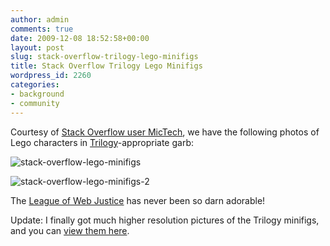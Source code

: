 ```yaml
---
author: admin
comments: true
date: 2009-12-08 18:52:58+00:00
layout: post
slug: stack-overflow-trilogy-lego-minifigs
title: Stack Overflow Trilogy Lego Minifigs
wordpress_id: 2260
categories:
- background
- community
---
```



Courtesy of [Stack Overflow user MicTech](http://stackoverflow.com/users/69684/mictech), we have the following photos of Lego characters in [Trilogy](http://blog.stackoverflow.com/2009/05/the-stack-overflow-trilogy/)-appropriate garb:



![stack-overflow-lego-minifigs](http://blog.stackoverflow.com/wp-content/uploads/stack-overflow-lego-minfigs-hires.jpg)



![stack-overflow-lego-minifigs-2](http://blog.stackoverflow.com/wp-content/uploads/stack-overflow-lego-minfigs-2-hires.jpg)



The [League of Web Justice](http://blog.stackoverflow.com/2009/07/why-cant-you-have-just-one-site/) has never been so darn adorable!



Update: I finally got much higher resolution pictures of the Trilogy minifigs, and you can [view them here](http://www.flickr.com/photos/eggsmclaren/).

